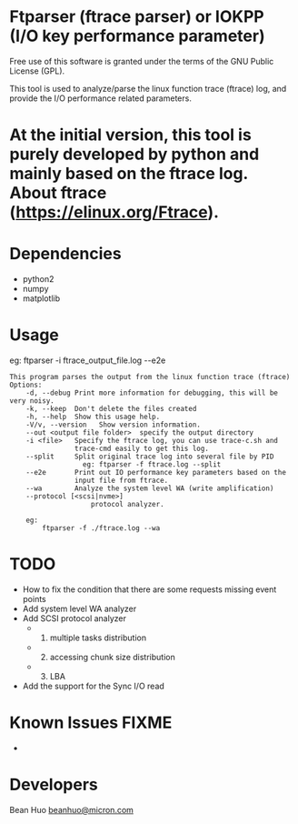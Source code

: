 Ftparser (ftrace parser) or IOKPP (I/O key performance parameter)
============
Free use of this software is granted under the terms of the GNU Public License (GPL).

This tool is used to analyze/parse the linux function trace (ftrace) log,
and provide the I/O performance related parameters.

At the initial version, this tool is purely developed by python and mainly based
on the ftrace log.
About ftrace (https://elinux.org/Ftrace).
============

Dependencies
============

 * python2
 * numpy
 * matplotlib


Usage
=====
 eg: ftparser -i ftrace_output_file.log --e2e

    This program parses the output from the linux function trace (ftrace)
    Options:
        -d, --debug Print more information for debugging, this will be very noisy.
        -k, --keep  Don't delete the files created
        -h, --help  Show this usage help.
        -V/v, --version   Show version information.
        --out <output file folder>  specify the output directory
        -i <file>   Specify the ftrace log, you can use trace-c.sh and
                    trace-cmd easily to get this log.
        --split     Split original trace log into several file by PID
                      eg: ftparser -f ftrace.log --split
        --e2e       Print out IO performance key parameters based on the
                    input file from ftrace.
        --wa        Analyze the system level WA (write amplification)
        --protocol [<scsi|nvme>]
                        protocol analyzer.

        eg:
            ftparser -f ./ftrace.log --wa

TODO
====
 * How to fix the condition that there are some requests missing event points
 * Add system level WA analyzer
 * Add SCSI protocol analyzer
    - 1. multiple tasks distribution
    - 2. accessing chunk size distribution
    - 3. LBA
 * Add the support for the Sync I/O read

Known Issues
FIXME
=============
 *


Developers
=============
 Bean Huo beanhuo@micron.com

